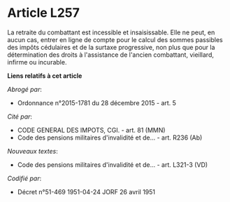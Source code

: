 # Article L257

La retraite du combattant est incessible et insaisissable. Elle ne peut, en aucun cas, entrer en ligne de compte pour le
calcul des sommes passibles des impôts cédulaires et de la surtaxe progressive, non plus que pour la détermination des droits
à l'assistance de l'ancien combattant, vieillard, infirme ou incurable.

**Liens relatifs à cet article**

_Abrogé par_:

  - Ordonnance n°2015-1781 du 28 décembre 2015 - art. 5

_Cité par_:

  - CODE GENERAL DES IMPOTS, CGI. - art. 81 (MMN)
  - Code des pensions militaires d'invalidité et de... - art. R236 (Ab)

_Nouveaux textes_:

  - Code des pensions militaires d'invalidité et de... - art. L321-3 (VD)

_Codifié par_:

  - Décret n°51-469 1951-04-24 JORF 26 avril 1951
